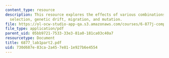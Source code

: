 ```yaml
---
content_type: resource
description: This resource explores the effects of various combinations of natural
  selection, genetic drift, migration, and mutation.
file: https://ol-ocw-studio-app-qa.s3.amazonaws.com/courses/6-877j-computational-evolutionary-biology-fall-2005/730d687e83ca2a457e811e927b6e4554_6877_lab1part2.pdf
file_type: application/pdf
parent_uid: 05bb9721-7533-33e3-81a0-181ca03c40a7
resourcetype: Document
title: 6877_lab1part2.pdf
uid: 730d687e-83ca-2a45-7e81-1e927b6e4554
---
```

